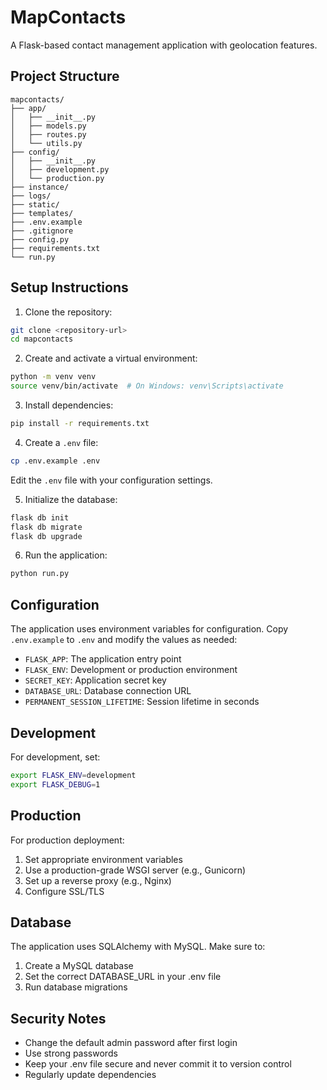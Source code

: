 # MapContacts

A Flask-based contact management application with geolocation features.

## Project Structure

```
mapcontacts/
├── app/
│   ├── __init__.py
│   ├── models.py
│   ├── routes.py
│   └── utils.py
├── config/
│   ├── __init__.py
│   ├── development.py
│   └── production.py
├── instance/
├── logs/
├── static/
├── templates/
├── .env.example
├── .gitignore
├── config.py
├── requirements.txt
└── run.py
```

## Setup Instructions

1. Clone the repository:
```bash
git clone <repository-url>
cd mapcontacts
```

2. Create and activate a virtual environment:
```bash
python -m venv venv
source venv/bin/activate  # On Windows: venv\Scripts\activate
```

3. Install dependencies:
```bash
pip install -r requirements.txt
```

4. Create a `.env` file:
```bash
cp .env.example .env
```
Edit the `.env` file with your configuration settings.

5. Initialize the database:
```bash
flask db init
flask db migrate
flask db upgrade
```

6. Run the application:
```bash
python run.py
```

## Configuration

The application uses environment variables for configuration. Copy `.env.example` to `.env` and modify the values as needed:

- `FLASK_APP`: The application entry point
- `FLASK_ENV`: Development or production environment
- `SECRET_KEY`: Application secret key
- `DATABASE_URL`: Database connection URL
- `PERMANENT_SESSION_LIFETIME`: Session lifetime in seconds

## Development

For development, set:
```bash
export FLASK_ENV=development
export FLASK_DEBUG=1
```

## Production

For production deployment:
1. Set appropriate environment variables
2. Use a production-grade WSGI server (e.g., Gunicorn)
3. Set up a reverse proxy (e.g., Nginx)
4. Configure SSL/TLS

## Database

The application uses SQLAlchemy with MySQL. Make sure to:
1. Create a MySQL database
2. Set the correct DATABASE_URL in your .env file
3. Run database migrations

## Security Notes

- Change the default admin password after first login
- Use strong passwords
- Keep your .env file secure and never commit it to version control
- Regularly update dependencies 